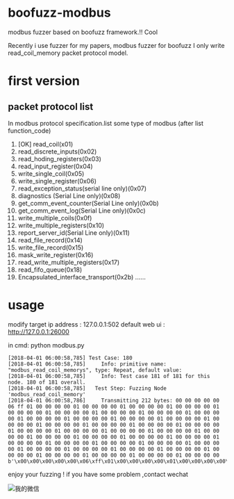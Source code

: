 # boofuzz-modbus
modbus fuzzer based on boofuzz framework.!! Cool 

Recently i use fuzzer for my papers, modbus fuzzer for boofuzz
I only write read_coil_memory packet protocol model.

# first version

## packet protocol list

In modbus protocol specification.list some type of modbus (after list function_code)

1. [OK] read_coil(x01) 
2. read_discrete_inputs(0x02)
3. read_hoding_registers(0x03)
4. read_input_register(0x04)
5. write_single_coil(0x05)
6. write_single_register(0x06)
7. read_exception_status(serial line only)(0x07)
8. diagnostics (Serial Line only)(0x08)
9. get_comm_event_counter(Serial Line only)(0x0b)
10. get_comm_event_log(Serial Line only)(0x0c)
11. write_multiple_coils(0x0f)
12. write_multiple_registers(0x10)
13. report_server_id(Serial Line only)(0x11)
14. read_file_record(0x14)
15. write_file_record(0x15)
16. mask_write_register(0x16)
17. read_write_multiple_registers(0x17)
18. read_fifo_queue(0x18)
19. Encapsulated_interface_transport(0x2b)
......

# usage 

modify target ip address : 127.0.0.1:502
default web ui : http://127.0.0.1:26000

in cmd: python modbus.py 

```
[2018-04-01 06:00:58,785] Test Case: 180
[2018-04-01 06:00:58,785]     Info: primitive name: "modbus_read_coil_memorys", type: Repeat, default value: 
[2018-04-01 06:00:58,785]     Info: Test case 181 of 181 for this node. 180 of 181 overall.
[2018-04-01 06:00:58,785]   Test Step: Fuzzing Node 'modbus_read_coil_memory'
[2018-04-01 06:00:58,786]     Transmitting 212 bytes: 00 00 00 00 00 06 ff 01 00 00 00 00 01 00 00 00 00 01 00 00 00 00 01 00 00 00 00 01 00 00 00 00 01 00 00 00 00 01 00 00 00 00 01 00 00 00 00 01 00 00 00 00 01 00 00 00 00 01 00 00 00 00 01 00 00 00 00 01 00 00 00 00 01 00 00 00 00 01 00 00 00 00 01 00 00 00 00 01 00 00 00 00 01 00 00 00 00 01 00 00 00 00 01 00 00 00 00 01 00 00 00 00 01 00 00 00 00 01 00 00 00 00 01 00 00 00 00 01 00 00 00 00 01 00 00 00 00 01 00 00 00 00 01 00 00 00 00 01 00 00 00 00 01 00 00 00 00 01 00 00 00 00 01 00 00 00 00 01 00 00 00 00 01 00 00 00 00 01 00 00 00 00 01 00 00 00 00 01 00 00 00 00 01 00 00 00 00 01 00 00 00 00 01 00 00 00 00 01 00 00 00 00 b'\x00\x00\x00\x00\x00\x06\xff\x01\x00\x00\x00\x00\x01\x00\x00\x00\x00\x01\x00\x00\x00\x00\x01\x00\x00\x00\x00\x01\x00\x00\x00\x00\x01\x00\x00\x00\x00\x01\x00\x00\x00\x00\x01\x00\x00\x00\x00\x01\x00\x00\x00\x00\x01\x00\x00\x00\x00\x01\x00\x00\x00\x00\x01\x00\x00\x00\x00\x01\x00\x00\x00\x00\x01\x00\x00\x00\x00\x01\x00\x00\x00\x00\x01\x00\x00\x00\x00\x01\x00\x00\x00\x00\x01\x00\x00\x00\x00\x01\x00\x00\x00\x00\x01\x00\x00\x00\x00\x01\x00\x00\x00\x00\x01\x00\x00\x00\x00\x01\x00\x00\x00\x00\x01\x00\x00\x00\x00\x01\x00\x00\x00\x00\x01\x00\x00\x00\x00\x01\x00\x00\x00\x00\x01\x00\x00\x00\x00\x01\x00\x00\x00\x00\x01\x00\x00\x00\x00\x01\x00\x00\x00\x00\x01\x00\x00\x00\x00\x01\x00\x00\x00\x00\x01\x00\x00\x00\x00\x01\x00\x00\x00\x00\x01\x00\x00\x00\x00\x01\x00\x00\x00\x00\x01\x00\x00\x00\x00\x01\x00\x00\x00\x00\x01\x00\x00\x00\x00\x01\x00\x00\x00\x00'
```

enjoy your fuzzing ! 
if you have some problem ,contact wechat 

![我的微信](https://github.com/youngcraft/boofuzz-modbus/blob/master/misc/wechatcode.png)